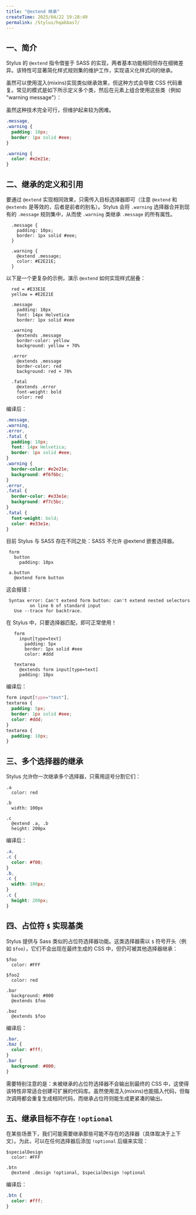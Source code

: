 ```yaml
---
title: "@extend 继承"
createTime: 2025/04/22 19:28:49
permalink: /Stylus/hqakbas7/
---
```


## 一、简介

Stylus 的 `@extend` 指令借鉴于 SASS 的实现，两者基本功能相同但存在细微差异。该特性可显著简化样式规则集的维护工作，实现语义化样式间的继承。

虽然可以使用混入(mixins)实现类似继承效果，但这种方式会导致 CSS 代码重复。常见的模式是如下所示定义多个类，然后在元素上组合使用这些类（例如 "warning message"）：

虽然这种技术完全可行，但维护起来较为困难。

```css
.message,
.warning {
  padding: 10px;
  border: 1px solid #eee;
}

.warning {
  color: #e2e21e;
}
```

## 二、继承的定义和引用

要通过 `@extend` 实现相同效果，只需传入目标选择器即可（注意 `@extend` 和 `@extends` 是等效的，后者是前者的别名）。Stylus 会将 `.warning` 选择器合并到现有的 `.message` 规则集中，从而使 `.warning` 类继承 `.message` 的所有属性。

```styl
  .message {
    padding: 10px;
    border: 1px solid #eee;
  }

  .warning {
    @extend .message;
    color: #E2E21E;
  }
```

以下是一个更复杂的示例，演示 `@extend` 如何实现样式层叠：

```styl
  red = #E33E1E
  yellow = #E2E21E

  .message
    padding: 10px
    font: 14px Helvetica
    border: 1px solid #eee

  .warning
    @extends .message
    border-color: yellow
    background: yellow + 70%

  .error
    @extends .message
    border-color: red
    background: red + 70%

  .fatal
    @extends .error
    font-weight: bold
    color: red
```

编译后：

```css
.message,
.warning,
.error,
.fatal {
  padding: 10px;
  font: 14px Helvetica;
  border: 1px solid #eee;
}
.warning {
  border-color: #e2e21e;
  background: #f6f6bc;
}
.error,
.fatal {
  border-color: #e33e1e;
  background: #f7c5bc;
}
.fatal {
  font-weight: bold;
  color: #e33e1e;
}
```

目前 Stylus 与 SASS 存在不同之处：SASS 不允许 @extend 嵌套选择器。

```styl
 form
   button
     padding: 10px

 a.button
   @extend form button
```

这会报错：

```console
 Syntax error: Can't extend form button: can't extend nested selectors
         on line 6 of standard input
   Use --trace for backtrace.
```

在 Stylus 中，只要选择器匹配，即可正常使用！

```styl
   form
     input[type=text]
       padding: 5px
       border: 1px solid #eee
       color: #ddd

   textarea
     @extends form input[type=text]
     padding: 10px
```

编译后：

```css
form input[type="text"],
textarea {
  padding: 5px;
  border: 1px solid #eee;
  color: #ddd;
}
textarea {
  padding: 10px;
}
```

## 三、多个选择器的继承

Stylus 允许你一次继承多个选择器，只需用逗号分割它们：

```styl
.a
  color: red

.b
  width: 100px

.c
  @extend .a, .b
  height: 200px
```

编译后：

```css
.a,
.c {
  color: #f00;
}
.b,
.c {
  width: 100px;
}
.c {
  height: 200px;
}
```

## 四、占位符 `$` 实现基类

Stylus 提供与 Sass 类似的占位符选择器功能。这类选择器需以 `$` 符号开头（例如 `$foo`），它们不会出现在最终生成的 CSS 中，但仍可被其他选择器继承：

```styl
$foo
  color: #FFF

$foo2
  color: red

.bar
  background: #000
  @extends $foo

.baz
  @extends $foo
```

编译后：

```css
.bar,
.baz {
  color: #fff;
}
.bar {
  background: #000;
}
```

需要特别注意的是：未被继承的占位符选择器不会输出到最终的 CSS 中，这使得该特性非常适合创建可扩展的代码库。虽然使用混入(mixins)也能插入代码，但每次调用都会重复生成相同代码，而继承占位符则能生成更紧凑的输出。

## 五、继承目标不存在 `!optional`

在某些场景下，我们可能需要继承那些可能不存在的选择器（具体取决于上下文）。为此，可以在任何选择器后添加 `!optional` 后缀来实现：

```styl
$specialDesign
  color: #FFF

.btn
  @extend .design !optional, $specialDesign !optional
```

编译后：

```css
.btn {
  color: #fff;
}
```
